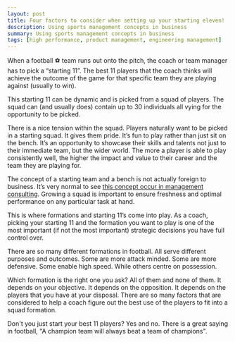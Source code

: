 ```yaml
---
layout: post
title: Four factors to consider when setting up your starting eleven!
description: Using sports management concepts in business
summary: Using sports management concepts in business
tags: [high performance, product management, engineering management]
---
```


When a football ⚽️ team runs out onto the pitch, the coach or team manager has to pick a “starting 11”. The best 11 players that the coach thinks will achieve the outcome of the game for that specific team they are playing against (usually to win).

This starting 11 can be dynamic and is picked from a squad of players. The squad can (and usually does) contain up to 30 individuals all vying for the opportunity to be picked.

There is a nice tension within the squad. Players naturally want to be picked in a starting squad. It gives them pride. It’s fun to play rather than just sit on the bench. It’s an opportunity to showcase their skills and talents not just to their immediate team, but the wider world. The more a player is able to play consistently well, the higher the impact and value to their career and the team they are playing for.

The concept of a starting team and a bench is not actually foreign to business. It’s very normal to see [this concept occur in management consulting](https://www.accenture.com/us-en/blogs/blogs-careers/what-does-on-the-bench-mean-in-consulting). Growing a squad is important to ensure freshness and optimal performance on any particular task at hand.

This is where formations and starting 11’s come into play. As a coach, picking your starting 11 and the formation you want to play is one of the most important (if not the most important) strategic decisions you have full control over.

There are so many different formations in football. All serve different purposes and outcomes. Some are more attack minded. Some are more defensive. Some enable high speed. While others centre on possession.

Which formation is the right one you ask? All of them and none of them. It depends on your objective. It depends on the opposition. It depends on the players that you have at your disposal. There are so many factors that are considered to help a coach figure out the best use of the players to fit into a squad formation.

Don't you just start your best 11 players? Yes and no. There is a great saying in football, "A champion team will always beat a team of champions".

